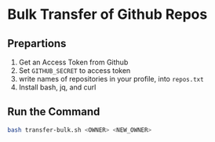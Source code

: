 # Bulk Transfer of Github Repos

## Prepartions

1. Get an Access Token from Github
2. Set `GITHUB_SECRET` to access token
3. write names of repositories in your profile, into `repos.txt`
4. Install bash, jq, and curl

## Run the Command

```bash
bash transfer-bulk.sh <OWNER> <NEW_OWNER>
```

